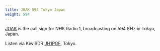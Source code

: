 ```yaml
---
title: JOAK 594 Tokyo Japan
weight: 594
---
```

[JOAK] is the call sign for NHK Radio 1, broadcasting on 594 KHz in Tokyo, Japan.

Listen via KiwiSDR [JH1PGF], Tokyo.

[JH1PGF]:http://kiwisdr.hirokinet.com:8074/?f=594.00amz4
[JOAK]:https://www.nhk.or.jp/radio/
